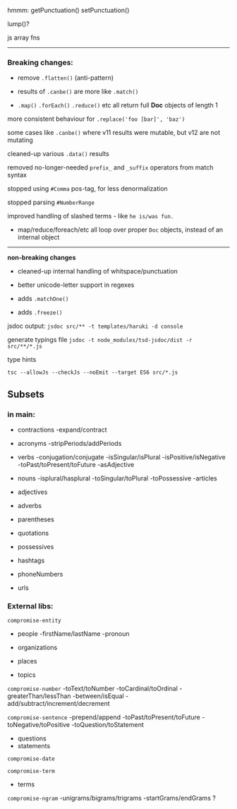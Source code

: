 hmmm:
  getPunctuation()
  setPunctuation()

  lump()?

  js array fns


---
### Breaking changes:
 
* remove `.flatten()` (anti-pattern)

* results of `.canbe()` are more like `.match()`

* `.map()` `.forEach()` `.reduce()` etc all return full **Doc** objects of length 1

more consistent behaviour for `.replace('foo [bar]', 'baz')`

some cases like `.canbe()` where v11 results were mutable, but v12 are not mutating

cleaned-up various `.data()` results

removed no-longer-needed `prefix_` and `_suffix` operators from match syntax

stopped using `#Comma` pos-tag, for less denormalization

stopped parsing `#NumberRange`

improved handling of slashed terms - like `he is/was fun.`

* map/reduce/foreach/etc all loop over proper `Doc` objects, instead of an internal object
---

**non-breaking changes**

* cleaned-up internal handling of whitspace/punctuation
  
* better unicode-letter support in regexes

* adds `.matchOne()`
* adds `.freeze()`


jsdoc output:
`jsdoc src/** -t templates/haruki -d console`

generate typings file
`jsdoc -t node_modules/tsd-jsdoc/dist -r src/**/*.js`

type hints

`tsc --allowJs --checkJs --noEmit --target ES6 src/*.js`




## Subsets

### in main:

- contractions
  -expand/contract

- acronyms
  -stripPeriods/addPeriods

* verbs
  -conjugation/conjugate
  -isSingular/isPlural
  -isPositive/isNegative
  -toPast/toPresent/toFuture
  -asAdjective

* nouns
  -isplural/hasplural
  -toSingular/toPlural
  -toPossessive
  -articles

* adjectives
* adverbs
* parentheses
* quotations
* possessives

* hashtags
* phoneNumbers
* urls

### External libs:

`compromise-entity`

- people
  -firstName/lastName
  -pronoun

- organizations
- places
- topics

`compromise-number`
-toText/toNumber
-toCardinal/toOrdinal
-greaterThan/lessThan
-between/isEqual
-add/subtract/increment/decrement

`compromise-sentence`
-prepend/append
-toPast/toPresent/toFuture
-toNegative/toPositive
-toQuestion/toStatement

- questions
- statements

`compromise-date`

`compromise-term`

- terms

`compromise-ngram`
-unigrams/bigrams/trigrams
-startGrams/endGrams ?
